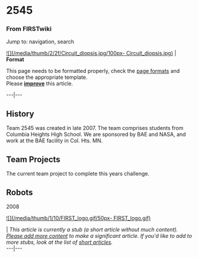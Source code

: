 # 2545

### From FIRSTwiki

Jump to: navigation, search

[![](/media/thumb/2/2f/Circuit_diopsis.jpg/100px-
Circuit_diopsis.jpg)](Image:Circuit_diopsis.jpg "" ) |  **Format**  

This page needs to be formatted properly, check the [page
formats](FIRSTwiki:Page_formats "FIRSTwiki:Page formats" ) and
choose the appropriate template.  
Please **[improve](http://www.firstwiki.net/index.php?title=2545&action=edit
"http://www.firstwiki.net/index.php?title=2545&action=edit" )** this article.  
  
---|---  
  
  


## History

Team 2545 was created in late 2007. The team comprises students from Columbia
Heights High School. We are sponsored by BAE and NASA, and work at the BAE
facility in Col. Hts. MN.


## Team Projects

The current team project to complete this years challenge.


## Robots

2008

[![](/media/thumb/1/10/FIRST_logo.gif/50px-
FIRST_logo.gif)](Image:FIRST_logo.gif "" )

|  _This article is currently a stub (a short article without much content).
[Please add more
content](http://www.firstwiki.net/index.php?title=2545&action=edit
"http://www.firstwiki.net/index.php?title=2545&action=edit" ) to make a
significant article. If you'd like to add to more stubs, look at the list of
[short articles](Special:Shortpages "Special:Shortpages" )._  
---|---  
  
